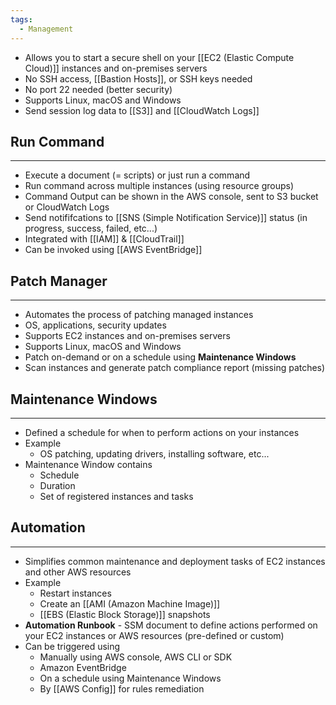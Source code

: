 ```yaml
---
tags:
  - Management
---
```

- Allows you to start a secure shell on your [[EC2 (Elastic Compute Cloud)]] instances and on-premises servers
- No SSH access, [[Bastion Hosts]], or  SSH keys needed
- No port 22 needed (better security)
- Supports Linux, macOS and Windows
- Send session log data to [[S3]] and [[CloudWatch Logs]]

## Run Command
---
- Execute a document (= scripts) or just run a command
- Run command across multiple instances (using resource groups)
- Command Output can be shown in the AWS console, sent to S3 bucket or CloudWatch Logs
- Send notififcations to [[SNS (Simple Notification Service)]] status (in progress, success, failed, etc...)
- Integrated with [[IAM]] & [[CloudTrail]]
- Can be invoked using [[AWS EventBridge]]

## Patch Manager
---
- Automates the process of patching managed instances
- OS, applications, security updates
- Supports EC2 instances and on-premises servers
- Supports Linux, macOS and Windows
- Patch on-demand or on a schedule using __Maintenance Windows__
- Scan instances and generate patch compliance report (missing patches)

## Maintenance Windows
---
- Defined a schedule for when to perform actions on your instances
- Example
	- OS patching, updating drivers, installing software, etc...
- Maintenance Window contains
	- Schedule
	- Duration
	- Set of registered instances and tasks

## Automation
---
- Simplifies common maintenance and deployment tasks of EC2 instances and other AWS resources
- Example
	- Restart instances
	- Create an [[AMI (Amazon Machine Image)]]
	- [[EBS (Elastic Block Storage)]] snapshots
- __Automation Runbook__ - SSM document to define actions performed on your EC2 instances or AWS resources (pre-defined or custom)
- Can be triggered using
	- Manually using AWS console, AWS CLI or SDK
	- Amazon EventBridge
	- On a schedule using Maintenance Windows
	- By [[AWS Config]] for rules remediation